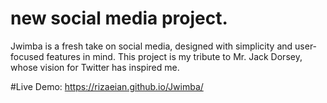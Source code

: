 # new social media project.

Jwimba is a fresh take on social media, designed with simplicity and user-focused features in mind. This project is my tribute to Mr. Jack Dorsey, whose vision for Twitter has inspired me.

#Live Demo:
https://rizaeian.github.io/Jwimba/

